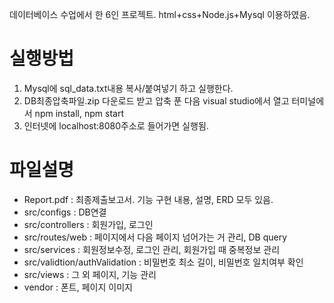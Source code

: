 데이터베이스 수업에서 한 6인 프로젝트.
html+css+Node.js+Mysql 이용하였음.

# 실행방법
1) Mysql에 sql_data.txt내용 복사/붙여넣기 하고 실행한다. 
2) DB최종압축파일.zip 다운로드 받고 압축 푼 다음 visual studio에서 열고 터미널에서 npm install, npm start
3) 인터넷에 localhost:8080주소로 들어가면 실행됨.

# 파일설명
- Report.pdf : 최종제출보고서. 기능 구현 내용, 설명, ERD 모두 있음.
- src/configs : DB연결
- src/controllers : 회원가입, 로그인
- src/routes/web : 페이지에서 다음 페이지 넘어가는 거 관리, DB query
- src/services : 회원정보수정, 로그인 관리, 회원가입 때 중복정보 관리
- src/validtion/authValidation : 비밀번호 최소 길이, 비밀번호 일치여부 확인
- src/views : 그 외 페이지, 기능 관리
- vendor : 폰트, 페이지 이미지


